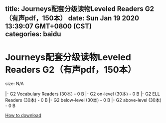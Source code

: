 
title: Journeys配套分级读物Leveled Readers G2（有声pdf，150本）
date: Sun Jan 19 2020 13:39:07 GMT+0800 (CST)    
categories: baidu
---

# Journeys配套分级读物Leveled Readers G2（有声pdf，150本）
size: N/A
 
 
|- G2 Vocabulary Readers (30本) - 0 B
|- G2 on-level (30本) - 0 B
|- G2 ELL Readers (30本) - 0 B
|- G2 below-level (30本) - 0 B
|- G2 above-level (30本) - 0 B

[How to download](https://bpcam.bemobtrk.com/go/2ceec3aa-1ca2-46d6-b9ff-aaa5c184517c?jno=1812)